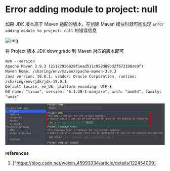 # Error adding module to project: null

如果 JDK 版本高于 Maven 适配的版本，在创建 Maven 模块时就可能出现 `Error adding module to project: null` 的错误信息

![img](https://img-blog.csdnimg.cn/83b4547df2f24609bff3db77cfbf210f.png)

将 Project 版本 JDK downgrade 到 Maven 对应的版本即可 

```
mvn --version
Apache Maven 3.9.3 (21122926829f1ead511c958d89bd2f672198ae9f)
Maven home: /sharing/env/maven/apache-maven-3.9.3
Java version: 19.0.1, vendor: Oracle Corporation, runtime: /sharing/env/jdk/jdk-19.0.1
Default locale: en_US, platform encoding: UTF-8
OS name: "linux", version: "6.1.38-1-manjaro", arch: "amd64", family: "unix"
```

![](https://github.com/dhay3/image-repo/raw/master/20230802/2023-08-02_11-16.200vakrqldeo.webp)

**references**

1. [^https://blog.csdn.net/weixin_45993334/article/details/122454009]